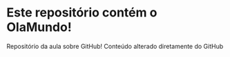 # Este repositório contém o OlaMundo!
Repositório da aula sobre GitHub!
Conteúdo alterado diretamente do GitHub
